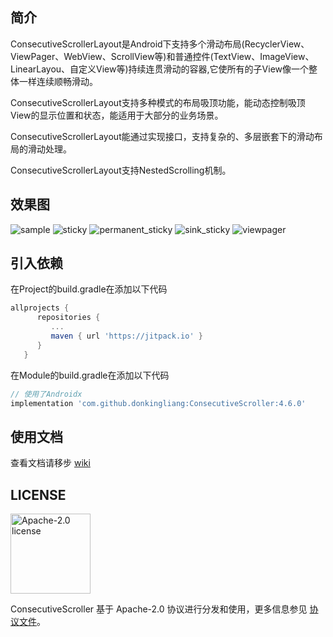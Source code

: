 ## 简介

ConsecutiveScrollerLayout是Android下支持多个滑动布局(RecyclerView、ViewPager、WebView、ScrollView等)和普通控件(TextView、ImageView、LinearLayou、自定义View等)持续连贯滑动的容器,它使所有的子View像一个整体一样连续顺畅滑动。

ConsecutiveScrollerLayout支持多种模式的布局吸顶功能，能动态控制吸顶View的显示位置和状态，能适用于大部分的业务场景。

ConsecutiveScrollerLayout能通过实现接口，支持复杂的、多层嵌套下的滑动布局的滑动处理。

ConsecutiveScrollerLayout支持NestedScrolling机制。

## 效果图

![sample](https://upload-images.jianshu.io/upload_images/2365010-1d0ebf289428ce8c.gif?imageMogr2/auto-orient/strip) 
![sticky](https://upload-images.jianshu.io/upload_images/2365010-f2b64d20022d2566.gif?imageMogr2/auto-orient/strip)
![permanent_sticky](https://github.com/donkingliang/ConsecutiveScroller/blob/master/image/permanent_sticky.gif?raw=true)
![sink_sticky](https://github.com/donkingliang/ConsecutiveScroller/blob/master/image/sink_sticky.gif?raw=true)
![viewpager](https://github.com/donkingliang/ConsecutiveScroller/blob/master/image/viewpager.gif?raw=true)

## 引入依赖

在Project的build.gradle在添加以下代码

```groovy
allprojects {
      repositories {
         ...
         maven { url 'https://jitpack.io' }
      }
   }
```
在Module的build.gradle在添加以下代码
```groovy
// 使用了Androidx
implementation 'com.github.donkingliang:ConsecutiveScroller:4.6.0'
```

## 使用文档

查看文档请移步 [wiki](https://github.com/donkingliang/ConsecutiveScroller/wiki)

## LICENSE

<img alt="Apache-2.0 license" src="https://www.apache.org/img/ASF20thAnniversary.jpg" width="128">

ConsecutiveScroller 基于 Apache-2.0 协议进行分发和使用，更多信息参见 [协议文件](LICENSE)。
